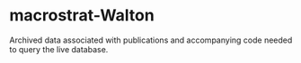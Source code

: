# macrostrat-Walton
Archived data associated with publications and accompanying code needed to query the live database.
